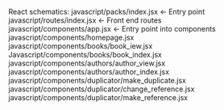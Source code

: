 React schematics:
javascript/packs/index.jsx <- Entry point
javascript/routes/index.jsx <- Front end routes
javascript/components/app.jsx <- Entry point into components
javascript/components/homepage.jsx
javascript/components/books/book_iew.jsx
Javascript/components/books/book_index.jsx
javascript/components/authors/author_view.jsx
javascript/components/authors/author_index.jsx
javascript/components/duplicator/make_duplicate.jsx
javascript/components/duplicator/change_reference.jsx
javascript/components/duplicator/make_reference.jsx
